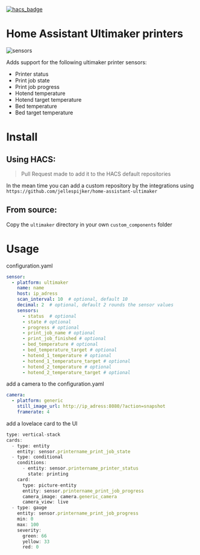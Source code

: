 [![hacs_badge](https://img.shields.io/badge/HACS-Custom-orange.svg?style=for-the-badge)](https://github.com/custom-components/hacs)
# Home Assistant Ultimaker printers

![sensors](https://github.com/jellespijker/home-assistant-ultimaker/raw/main/resources/home-assistant-um.png)

Adds support for the following ultimaker printer sensors:

- Printer status
- Print job state
- Print job progress
- Hotend temperature
- Hotend target temperature
- Bed temperature
- Bed target temperature

# Install

## Using HACS:

> Pull Request made to add it to the HACS default repositories

In the mean time you can add a custom repository by the integrations using `https://github.com/jellespijker/home-assistant-ultimaker`

## From source:

Copy the `ultimaker` directory in your own `custom_components` folder


# Usage

configuration.yaml

```yaml
sensor:
  - platform: ultimaker
    name: name
    host: ip_adress
    scan_interval: 10  # optional, default 10
    decimal: 2  # optional, default 2 rounds the sensor values
    sensors:
      - status  # optional
      - state # optional
      - progress # optional
      - print_job_name # optional
      - print_job_finished # optional
      - bed_temperature # optional
      - bed_temperature_target # optional
      - hotend_1_temperature # optional
      - hotend_1_temperature_target # optional
      - hotend_2_temperature # optional
      - hotend_2_temperature_target # optional
```

add a camera to the configuration.yaml

```yaml
camera:
  - platform: generic
    still_image_url: http://ip_adress:8080/?action=snapshot
    framerate: 4
```

add a lovelace card to the UI

```typescript
type: vertical-stack
cards:
  - type: entity
    entity: sensor.printername_print_job_state
  - type: conditional
    conditions:
      - entity: sensor.printername_printer_status
        state: printing
    card:
      type: picture-entity
      entity: sensor.printername_print_job_progress
      camera_image: camera.generic_camera
      camera_view: live
  - type: gauge
    entity: sensor.printername_print_job_progress
    min: 0
    max: 100
    severity:
      green: 66
      yellow: 33
      red: 0
```
